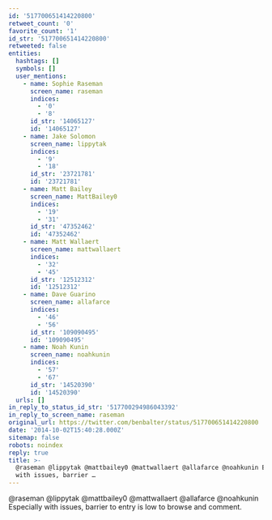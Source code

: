 ```yaml
---
id: '517700651414220800'
retweet_count: '0'
favorite_count: '1'
id_str: '517700651414220800'
retweeted: false
entities:
  hashtags: []
  symbols: []
  user_mentions:
    - name: Sophie Raseman
      screen_name: raseman
      indices:
        - '0'
        - '8'
      id_str: '14065127'
      id: '14065127'
    - name: Jake Solomon
      screen_name: lippytak
      indices:
        - '9'
        - '18'
      id_str: '23721781'
      id: '23721781'
    - name: Matt Bailey
      screen_name: MattBailey0
      indices:
        - '19'
        - '31'
      id_str: '47352462'
      id: '47352462'
    - name: Matt Wallaert
      screen_name: mattwallaert
      indices:
        - '32'
        - '45'
      id_str: '12512312'
      id: '12512312'
    - name: Dave Guarino
      screen_name: allafarce
      indices:
        - '46'
        - '56'
      id_str: '109090495'
      id: '109090495'
    - name: Noah Kunin
      screen_name: noahkunin
      indices:
        - '57'
        - '67'
      id_str: '14520390'
      id: '14520390'
  urls: []
in_reply_to_status_id_str: '517700294986043392'
in_reply_to_screen_name: raseman
original_url: https://twitter.com/benbalter/status/517700651414220800
date: '2014-10-02T15:40:28.000Z'
sitemap: false
robots: noindex
reply: true
title: >-
  @raseman @lippytak @mattbailey0 @mattwallaert @allafarce @noahkunin Especially
  with issues, barrier …
---
```


@raseman @lippytak @mattbailey0 @mattwallaert @allafarce @noahkunin Especially with issues, barrier to entry is low to browse and comment.
